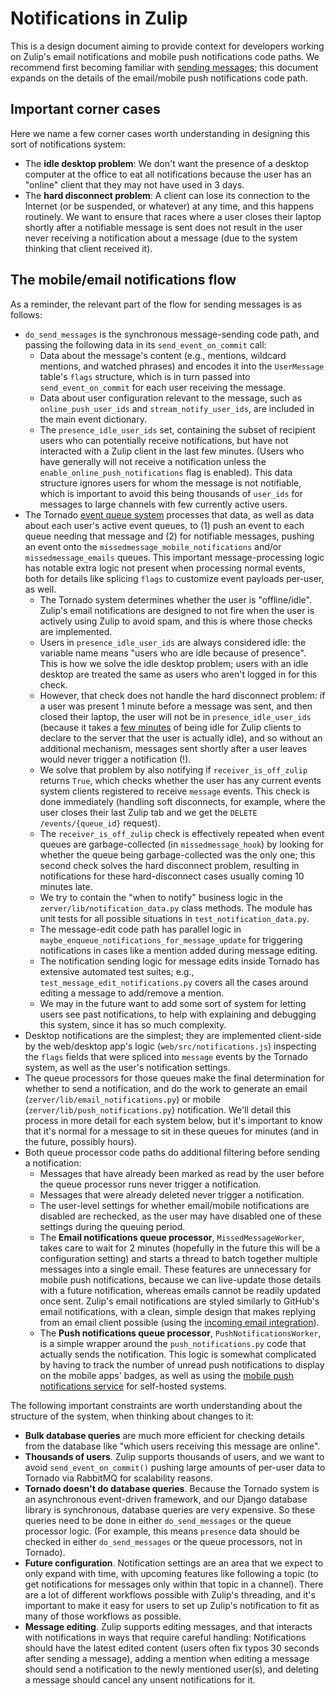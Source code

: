 # Notifications in Zulip

This is a design document aiming to provide context for developers
working on Zulip's email notifications and mobile push notifications
code paths. We recommend first becoming familiar with [sending
messages](sending-messages.md); this document expands on
the details of the email/mobile push notifications code path.

## Important corner cases

Here we name a few corner cases worth understanding in designing this
sort of notifications system:

- The **idle desktop problem**: We don't want the presence of a
  desktop computer at the office to eat all notifications because the
  user has an "online" client that they may not have used in 3 days.
- The **hard disconnect problem**: A client can lose its connection to
  the Internet (or be suspended, or whatever) at any time, and this
  happens routinely. We want to ensure that races where a user closes
  their laptop shortly after a notifiable message is sent does not
  result in the user never receiving a notification about a message
  (due to the system thinking that client received it).

## The mobile/email notifications flow

As a reminder, the relevant part of the flow for sending messages is
as follows:

- `do_send_messages` is the synchronous message-sending code path,
  and passing the following data in its `send_event_on_commit` call:
  - Data about the message's content (e.g., mentions, wildcard
    mentions, and watched phrases) and encodes it into the `UserMessage`
    table's `flags` structure, which is in turn passed into
    `send_event_on_commit` for each user receiving the message.
  - Data about user configuration relevant to the message, such as
    `online_push_user_ids` and `stream_notify_user_ids`, are included
    in the main event dictionary.
  - The `presence_idle_user_ids` set, containing the subset of
    recipient users who can potentially receive notifications, but have not
    interacted with a Zulip client in the last few minutes. (Users who
    have generally will not receive a notification unless the
    `enable_online_push_notifications` flag is enabled). This data
    structure ignores users for whom the message is not notifiable,
    which is important to avoid this being thousands of `user_ids` for
    messages to large channels with few currently active users.
- The Tornado [event queue system](events-system.md)
  processes that data, as well as data about each user's active event
  queues, to (1) push an event to each queue needing that message and
  (2) for notifiable messages, pushing an event onto the
  `missedmessage_mobile_notifications` and/or `missedmessage_emails`
  queues. This important message-processing logic has notable extra
  logic not present when processing normal events, both for details
  like splicing `flags` to customize event payloads per-user, as well.
  - The Tornado system determines whether the user is "offline/idle".
    Zulip's email notifications are designed to not fire when the user
    is actively using Zulip to avoid spam, and this is where those
    checks are implemented.
  - Users in `presence_idle_user_ids` are always considered idle:
    the variable name means "users who are idle because of
    presence". This is how we solve the idle desktop problem; users
    with an idle desktop are treated the same as users who aren't
    logged in for this check.
  - However, that check does not handle the hard disconnect problem:
    if a user was present 1 minute before a message was sent, and then
    closed their laptop, the user will not be in
    `presence_idle_user_ids` (because it takes a
    [few minutes](presence.md) of being idle for Zulip
    clients to declare to the server that the user is actually idle),
    and so without an additional mechanism, messages sent shortly after
    a user leaves would never trigger a notification (!).
  - We solve that problem by also notifying if
    `receiver_is_off_zulip` returns `True`, which checks whether the user has any
    current events system clients registered to receive `message`
    events. This check is done immediately (handling soft disconnects,
    for example, where the user closes their last Zulip tab and we get
    the `DELETE /events/{queue_id}` request).
  - The `receiver_is_off_zulip` check is effectively repeated when
    event queues are garbage-collected (in `missedmessage_hook`) by
    looking for whether the queue being garbage-collected was the only
    one; this second check solves the hard disconnect problem, resulting in
    notifications for these hard-disconnect cases usually coming 10
    minutes late.
  - We try to contain the "when to notify" business logic in the
    `zerver/lib/notification_data.py` class methods. The module has
    unit tests for all possible situations in
    `test_notification_data.py`.
  - The message-edit code path has parallel logic in
    `maybe_enqueue_notifications_for_message_update` for triggering
    notifications in cases like a mention added during message
    editing.
  - The notification sending logic for message edits
    inside Tornado has extensive automated test suites; e.g.,
    `test_message_edit_notifications.py` covers all the cases around
    editing a message to add/remove a mention.
  - We may in the future want to add some sort of system for letting
    users see past notifications, to help with explaining and
    debugging this system, since it has so much complexity.
- Desktop notifications are the simplest; they are implemented
  client-side by the web/desktop app's logic
  (`web/src/notifications.js`) inspecting the `flags` fields that
  were spliced into `message` events by the Tornado system, as well as
  the user's notification settings.
- The queue processors for those queues make the final determination
  for whether to send a notification, and do the work to generate an
  email (`zerver/lib/email_notifications.py`) or mobile
  (`zerver/lib/push_notifications.py`) notification. We'll detail
  this process in more detail for each system below, but it's
  important to know that it's normal for a message to sit in these
  queues for minutes (and in the future, possibly hours).
- Both queue processor code paths do additional filtering before
  sending a notification:
  - Messages that have already been marked as read by the user before
    the queue processor runs never trigger a notification.
  - Messages that were already deleted never trigger a notification.
  - The user-level settings for whether email/mobile notifications are
    disabled are rechecked, as the user may have disabled one of these
    settings during the queuing period.
  - The **Email notifications queue processor**, `MissedMessageWorker`,
    takes care to wait for 2 minutes (hopefully in the future this will be a
    configuration setting) and starts a thread to batch together multiple
    messages into a single email. These features are unnecessary
    for mobile push notifications, because we can live-update those
    details with a future notification, whereas emails cannot be readily
    updated once sent. Zulip's email notifications are styled similarly
    to GitHub's email notifications, with a clean, simple design that
    makes replying from an email client possible (using the [incoming
    email integration](../production/email-gateway.md)).
  - The **Push notifications queue processor**,
    `PushNotificationsWorker`, is a simple wrapper around the
    `push_notifications.py` code that actually sends the
    notification. This logic is somewhat complicated by having to track
    the number of unread push notifications to display on the mobile
    apps' badges, as well as using the [mobile push notifications
    service](../production/mobile-push-notifications.md) for self-hosted
    systems.

The following important constraints are worth understanding about the
structure of the system, when thinking about changes to it:

- **Bulk database queries** are much more efficient for checking
  details from the database like "which users receiving this message
  are online".
- **Thousands of users**. Zulip supports thousands of users, and we
  want to avoid `send_event_on_commit()` pushing large amounts of
  per-user data to Tornado via RabbitMQ for scalability reasons.
- **Tornado doesn't do database queries**. Because the Tornado system
  is an asynchronous event-driven framework, and our Django database
  library is synchronous, database queries are very expensive. So
  these queries need to be done in either `do_send_messages` or the
  queue processor logic. (For example, this means `presence` data
  should be checked in either `do_send_messages` or the queue
  processors, not in Tornado).
- **Future configuration**. Notification settings are an area that we
  expect to only expand with time, with upcoming features like
  following a topic (to get notifications for messages only within
  that topic in a channel). There are a lot of different workflows
  possible with Zulip's threading, and it's important to make it easy
  for users to set up Zulip's notification to fit as many of those
  workflows as possible.
- **Message editing**. Zulip supports editing messages, and that
  interacts with notifications in ways that require careful handling:
  Notifications should have
  the latest edited content (users often fix typos 30 seconds after
  sending a message), adding a mention when editing a message should
  send a notification to the newly mentioned user(s), and deleting a
  message should cancel any unsent notifications for it.
